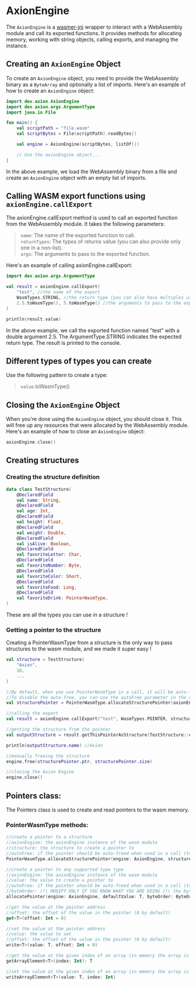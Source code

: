 # AxionEngine
The `AxionEngine` is a [wasmer-jni](https://github.com/Salpadding/wasmer-jni) wrapper to interact with a WebAssembly module and call its exported functions. It provides methods for allocating memory, working with string objects, calling exports, and managing the instance.

## Creating an `AxionEngine` Object

To create an `AxionEngine` object, you need to provide the WebAssembly binary as a `ByteArray` and optionally a list of imports. Here's an example of how to create an `AxionEngine` object:

```kotlin
import dev.axion.AxionEngine
import dev.axion.args.ArgumentType
import java.io.File

fun main() {
    val scriptPath = "file.wasm"
    val scriptBytes = File(scriptPath).readBytes()

    val engine = AxionEngine(scriptBytes, listOf())

    // Use the axionEngine object...
}
```

In the above example, we load the WebAssembly binary from a file and create an `AxionEngine` object with an empty list of imports.

## Calling WASM export functions using `axionEngine.callExport`
The axionEngine.callExport method is used to call an exported function from the WebAssembly module. It takes the following parameters:

>`name`: The name of the exported function to call.  
>`returnTypes`: The types of returns value (you can also provide only one in a non-list).  
>`args`: The arguments to pass to the exported function.  

Here's an example of calling axionEngine.callExport:  
```kotlin
import dev.axion.args.ArgumentType

val result = axionEngine.callExport(
    "test", //the name of the export
    WasmTypes.STRING, //the return type (you can also have multiples using listOf(...))
    2.5.toWasmType(), 5.toWasmType() //the arguments to pass to the export
)

println(result.value)
```

In the above example, we call the exported function named "test" with a double argument 2.5. The ArgumentType.STRING indicates the expected return type. The result is printed to the console.  

## Different types of types you can create
Use the following pattern to create a type:  
> `value`.toWasmType()

## Closing the `AxionEngine` Object
When you're done using the `AxionEngine` object, you should close it. This will free up any resources that were allocated by the WebAssembly module. Here's an example of how to close an `AxionEngine` object:

```kotlin
axionEngine.close()
```

## Creating structures

### Creating the structure definition
```kotlin
data class TestStructure(
    @DeclaredField
    val name: String,
    @DeclaredField
    val age: Int,
    @DeclaredField
    val height: Float,
    @DeclaredField
    val weight: Double,
    @DeclaredField
    val isAlive: Boolean,
    @DeclaredField
    val favoriteLetter: Char,
    @DeclaredField
    val favoriteNumber: Byte,
    @DeclaredField
    val favoriteColor: Short,
    @DeclaredField
    val favoriteFood: Long,
    @DeclaredField
    val favoriteDrink: PointerWasmType,
)
```

These are all the types you can use in a structure !

### Getting a pointer to the structure
Creating a PointerWasmType from a structure is the only way to pass structures to the wasm module, and we made it super easy !  
```kotlin
val structure = TestStructure(
    "Axion",
    18,
    ...
)

//By default, when you use PointerWasmType in a call, it will be auto-freed, so if you want to have the same result in the return value, it will not be possible.
//To disable the auto-free, you can use the autoFree parameter in the allocateStructurePointer method
val structurePointer = PointerWasmType.allocateStructurePointer(axionEngine, structure, autoFree = false)

//calling the export
val result = axionEngine.callExport("test", WasmTypes.POINTER, structurePointer) as PointerWasmType //the result is a PointerWasmType

//getting the structure from the pointer
val outputStructure = result.getThisPointerAsStructure(TestStructure::class.java)

println(outputStructure.name) //Axion

//manually freeing the structure
engine.free(structurePointer.ptr, structurePointer.size)

//closing the Axion Engine
engine.close()
```

## Pointers class:
The Pointers class is used to create and read pointers to the wasm memory.

### PointerWasmType methods:
```kotlin
//create a pointer to a structure
//axionEngine: the axionEngine instance of the wasm module
//structure: the structure to create a pointer to
//autoFree: if the pointer should be auto-freed when used in a call (true by default)
PointerWasmType.allocateStructurePointer(engine: AxionEngine, structure: Any, autoFree: Boolean = true): PointerWasmType

//create a pointer to any supported type type
//axionEngine: the axionEngine instance of the wasm module
//value: the value to create a pointer to
//autoFree: if the pointer should be auto-freed when used in a call (true by default)
//byteOrder: /!\ MODIFY ONLY IF YOU KNOW WHAT YOU ARE DOING /!\ the byte order of the value (little endian by default)
allocatePointer(engine: AxionEngine, defaultValue: T, byteOrder: ByteOrder = ByteOrder.LITTLE_ENDIAN, autoFree: Boolean = true): PointerWasmType

//get the value at the pointer address
//offset: the offset of the value in the pointer (0 by default)
get<T>(offset: Int = 0)

//set the value at the pointer address
//value: the value to set
//offset: the offset of the value in the pointer (0 by default)
write<T>(value: T, offset: Int = 0)

//get the value at the given index of an array (in memory the array is a pointer, so you can use PointerWasmType as an array way)
getArrayElement<T>(index: Int): T

//set the value at the given index of an array (in memory the array is a pointer, so you can use PointerWasmType as an array way)
writeArrayElement<T>(value: T, index: Int)
```